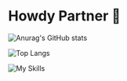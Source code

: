 # Howdy Partner 👾 
![Anurag's GitHub stats](https://github-readme-stats.vercel.app/api?username=sherifElhabibi&theme=outrun&show_icons=true) 


![Top Langs](https://github-readme-stats.vercel.app/api/top-langs/?username=anuraghazra&layout=compact)


![My Skills](https://skillicons.dev/icons?i=c,cpp,js,html,css,jquery,bootstrap,sass&theme=light)
